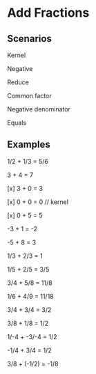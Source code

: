 # Add Fractions

## Scenarios

Kernel

Negative

Reduce

Common factor

Negative denominator

Equals

## Examples

1/2 + 1/3 = 5/6

3 + 4 = 7

[x] 3 + 0 = 3

[x] 0 + 0 = 0 // kernel

[x] 0 + 5 = 5

-3 + 1 = -2

-5 + 8 = 3

1/3 + 2/3 = 1

1/5 + 2/5 = 3/5

3/4 + 5/8 = 11/8

1/6 + 4/9 = 11/18

3/4 + 3/4 = 3/2

3/8 + 1/8 = 1/2

1/-4 + -3/-4 = 1/2

-1/4 + 3/4 = 1/2

3/8 + (-1/2) = -1/8

